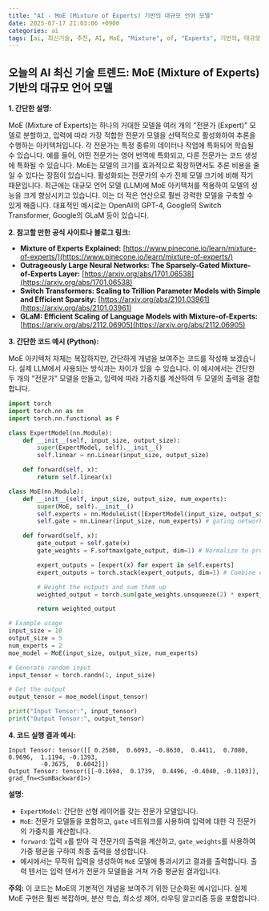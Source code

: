 ```yaml
---
title: "AI - MoE (Mixture of Experts) 기반의 대규모 언어 모델"
date: 2025-07-17 21:03:06 +0900
categories: ai
tags: [ai, 최신기술, 추천, AI, MoE, "Mixture", of, "Experts", 기반의, 대규모, 언어, 모델]
---
```


## 오늘의 AI 최신 기술 트렌드: **MoE (Mixture of Experts) 기반의 대규모 언어 모델**

**1. 간단한 설명:**

MoE (Mixture of Experts)는 하나의 거대한 모델을 여러 개의 "전문가 (Expert)" 모델로 분할하고, 입력에 따라 가장 적합한 전문가 모델을 선택적으로 활성화하여 추론을 수행하는 아키텍처입니다. 각 전문가는 특정 종류의 데이터나 작업에 특화되어 학습될 수 있습니다. 예를 들어, 어떤 전문가는 영어 번역에 특화되고, 다른 전문가는 코드 생성에 특화될 수 있습니다.  MoE는 모델의 크기를 효과적으로 확장하면서도 추론 비용을 줄일 수 있다는 장점이 있습니다. 활성화되는 전문가의 수가 전체 모델 크기에 비해 작기 때문입니다.  최근에는 대규모 언어 모델 (LLM)에 MoE 아키텍처를 적용하여 모델의 성능을 크게 향상시키고 있습니다. 이는 더 적은 연산으로 훨씬 강력한 모델을 구축할 수 있게 해줍니다. 대표적인 예시로는 OpenAI의 GPT-4, Google의 Switch Transformer, Google의 GLaM 등이 있습니다.

**2. 참고할 만한 공식 사이트나 블로그 링크:**

*   **Mixture of Experts Explained:** [https://www.pinecone.io/learn/mixture-of-experts/](https://www.pinecone.io/learn/mixture-of-experts/)
*   **Outrageously Large Neural Networks: The Sparsely-Gated Mixture-of-Experts Layer:** [https://arxiv.org/abs/1701.06538](https://arxiv.org/abs/1701.06538)
*   **Switch Transformers: Scaling to Trillion Parameter Models with Simple and Efficient Sparsity:** [https://arxiv.org/abs/2101.03961](https://arxiv.org/abs/2101.03961)
*   **GLaM: Efficient Scaling of Language Models with Mixture-of-Experts:** [https://arxiv.org/abs/2112.06905](https://arxiv.org/abs/2112.06905)

**3. 간단한 코드 예시 (Python):**

MoE 아키텍처 자체는 복잡하지만, 간단하게 개념을 보여주는 코드를 작성해 보겠습니다.  실제 LLM에서 사용되는 방식과는 차이가 있을 수 있습니다. 이 예시에서는 간단한 두 개의 "전문가" 모델을 만들고, 입력에 따라 가중치를 계산하여 두 모델의 출력을 결합합니다.

```python
import torch
import torch.nn as nn
import torch.nn.functional as F

class ExpertModel(nn.Module):
    def __init__(self, input_size, output_size):
        super(ExpertModel, self).__init__()
        self.linear = nn.Linear(input_size, output_size)

    def forward(self, x):
        return self.linear(x)

class MoE(nn.Module):
    def __init__(self, input_size, output_size, num_experts):
        super(MoE, self).__init__()
        self.experts = nn.ModuleList([ExpertModel(input_size, output_size) for _ in range(num_experts)])
        self.gate = nn.Linear(input_size, num_experts) # gating network

    def forward(self, x):
        gate_output = self.gate(x)
        gate_weights = F.softmax(gate_output, dim=1) # Normalize to probabilities

        expert_outputs = [expert(x) for expert in self.experts]
        expert_outputs = torch.stack(expert_outputs, dim=1) # Combine expert outputs

        # Weight the outputs and sum them up
        weighted_output = torch.sum(gate_weights.unsqueeze(2) * expert_outputs, dim=1)

        return weighted_output

# Example usage
input_size = 10
output_size = 5
num_experts = 2
moe_model = MoE(input_size, output_size, num_experts)

# Generate random input
input_tensor = torch.randn(1, input_size)

# Get the output
output_tensor = moe_model(input_tensor)

print("Input Tensor:", input_tensor)
print("Output Tensor:", output_tensor)
```

**4. 코드 실행 결과 예시:**

```
Input Tensor: tensor([[ 0.2580,  0.6093, -0.8630,  0.4411,  0.7080,  0.9696,  1.1194, -0.1393,
         -0.3675,  0.6042]])
Output Tensor: tensor([[-0.1694,  0.1739,  0.4496, -0.4040, -0.1103]], grad_fn=<SumBackward1>)
```

**설명:**

*   `ExpertModel`: 간단한 선형 레이어를 갖는 전문가 모델입니다.
*   `MoE`: 전문가 모델들을 포함하고, `gate` 네트워크를 사용하여 입력에 대한 각 전문가의 가중치를 계산합니다.
*   `forward`: 입력 `x`를 받아 각 전문가의 출력을 계산하고, `gate_weights`를 사용하여 가중 평균을 구하여 최종 출력을 생성합니다.
*   예시에서는 무작위 입력을 생성하여 `MoE` 모델에 통과시키고 결과를 출력합니다.  출력 텐서는 입력 텐서가 전문가 모델들을 거쳐 가중 평균된 결과입니다.

**주의:**  이 코드는 MoE의 기본적인 개념을 보여주기 위한 단순화된 예시입니다. 실제 MoE 구현은 훨씬 복잡하며, 분산 학습, 희소성 제어, 라우팅 알고리즘 등을 포함합니다.

